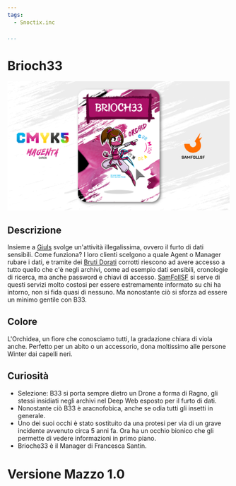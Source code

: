 ```yaml
---
tags:
  - Snoctix.inc

...
```


# Brioch33

![brioche33](../eg/M/santin.jpg)

## Descrizione

Insieme a [Giuls](../Ciano/pistilli.md) svolge un'attività illegalissima, ovvero il furto di dati sensibili. Come funziona? I loro clienti scelgono a quale Agent o Manager rubare i dati, e tramite dei [Bruti Dorati](../Remix/metal.md) corrotti riescono ad avere accesso a tutto quello che c'è negli archivi, come ad esempio dati sensibili, cronologie di ricerca, ma anche password e chiavi di accesso. [SamFollSF](../Remix/samfollsf.md) si serve di questi servizi molto costosi per essere estremamente informato su chi ha intorno, non si fida quasi di nessuno. Ma nonostante ciò si sforza ad essere un minimo gentile con B33.

## Colore

L'Orchidea, un fiore che conosciamo tutti, la gradazione chiara di viola anche. Perfetto per un abito o un accessorio, dona moltissimo alle persone Winter dai capelli neri.

## Curiosità

- Selezione: B33 si porta sempre dietro un Drone a forma di Ragno, gli stessi insidiati negli archivi nel Deep Web esposto per il furto di dati.
- Nonostante ciò B33 è aracnofobica, anche se odia tutti gli insetti in generale.
- Uno dei suoi occhi è stato sostituito da una protesi per via di un grave incidente avvenuto circa 5 anni fa. Ora ha un occhio bionico che gli permette di vedere informazioni in primo piano.
- Brioche33 è il Manager di Francesca Santin.

# Versione Mazzo 1.0